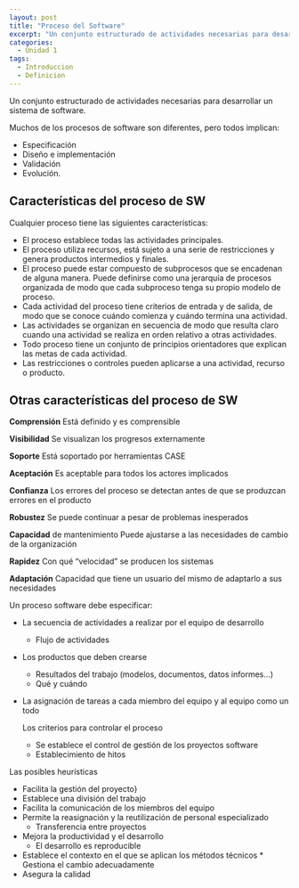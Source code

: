 ```yaml
---
layout: post
title: "Proceso del Software"
excerpt: "Un conjunto estructurado de actividades necesarias para desarrollar un sistema de software."
categories:
  - Unidad 1
tags:
  - Introduccion
  - Definicion
---
```


Un conjunto estructurado de actividades necesarias para desarrollar un sistema de software.

Muchos de los procesos de software son diferentes, pero todos implican:

* Especificación
* Diseño e implementación
* Validación
* Evolución.

## Características del proceso de SW 

Cualquier proceso tiene las siguientes características:

* El proceso establece todas las actividades principales.
* El proceso utiliza recursos, está sujeto a una serie de restricciones y genera productos intermedios y finales.
* El proceso puede estar compuesto de subprocesos que se encadenan de alguna manera. Puede definirse como una jerarquía de procesos organizada de modo que cada subproceso tenga su propio modelo de proceso.
* Cada actividad del proceso tiene criterios de entrada y de salida, de modo que se conoce cuándo comienza y cuándo termina una actividad.
* Las actividades se organizan en secuencia de modo que resulta claro cuando una actividad se realiza en orden relativo a otras actividades.
* Todo proceso tiene un conjunto de principios orientadores que explican las metas de cada actividad.
* Las restricciones o controles pueden aplicarse a una actividad, recurso o producto.

## Otras características del proceso de SW

**Comprensión** Está definido y es comprensible

**Visibilidad** Se visualizan los progresos externamente

**Soporte** Está soportado por herramientas CASE

**Aceptación** Es aceptable para todos los actores implicados

**Confianza** Los errores del proceso se detectan antes de que se produzcan errores en el producto

**Robustez** Se puede continuar a pesar de problemas inesperados

**Capacidad** de mantenimiento Puede ajustarse a las necesidades de cambio de la organización

**Rapidez** Con qué “velocidad” se producen los sistemas

**Adaptación** Capacidad que tiene un usuario del mismo de adaptarlo a sus necesidades

Un proceso software debe especificar:

* La secuencia de actividades a realizar por el equipo de desarrollo

    * Flujo de actividades

* Los productos que deben crearse

    * Resultados del trabajo (modelos, documentos, datos informes...)
    * Qué y cuándo

* La asignación de tareas a cada miembro del equipo y al equipo como un todo

    Los criterios para controlar el proceso
    * Se establece el control de gestión de los proyectos software
    * Establecimiento de hitos

Las posibles heurísticas

* Facilita la gestión del proyecto}
* Establece una división del trabajo
* Facilita la comunicación de los miembros del equipo
* Permite la reasignación y la reutilización de personal especializado
    * Transferencia entre proyectos
* Mejora la productividad y el desarrollo
    * El desarrollo es reproducible
* Establece el contexto en el que se aplican los métodos técnicos * Gestiona el cambio adecuadamente
* Asegura la calidad
